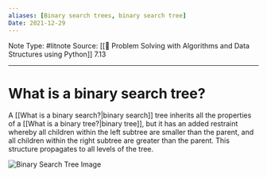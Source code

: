 ```yaml
---
aliases: [Binary search trees, binary search tree]
Date: 2021-12-29
---
```

Note Type: #litnote
Source: [[📖 Problem Solving with Algorithms and Data Structures using Python]] 7.13

---
# What is a binary search tree?
A [[What is a binary search?|binary search]] tree inherits all the properties of a [[What is a binary tree?|binary tree]], but it has an added restraint whereby all children within the left subtree are smaller than the parent, and all children within the right subtree are greater than the parent. This structure propagates to all levels of the tree.

![Binary Search Tree Image](https://miro.medium.com/max/1134/1*S9O9sNJQkfwFbtaji9e25w.png)
